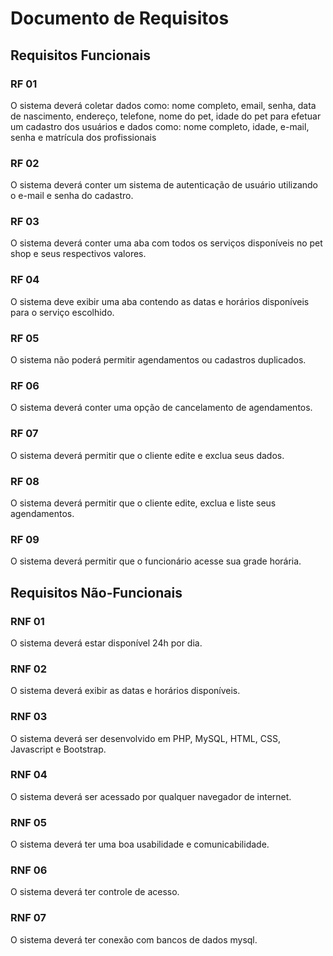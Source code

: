 # Documento de Requisitos

## Requisitos Funcionais

### RF 01

O sistema deverá coletar dados como: nome completo, email, senha, data de nascimento, endereço, telefone, nome do pet, idade do pet para efetuar um cadastro dos usuários e dados como: nome completo, idade, e-mail, senha e matrícula dos profissionais

### RF 02

O sistema deverá conter um sistema de autenticação de usuário utilizando o e-mail e senha do cadastro.

### RF 03 

O sistema deverá conter uma aba com todos os serviços disponíveis no pet shop e seus respectivos valores.

### RF 04

O sistema deve exibir uma aba contendo as datas e horários disponíveis para o serviço escolhido.

### RF 05

O sistema não poderá permitir agendamentos ou cadastros duplicados.

### RF 06

O sistema deverá conter uma opção de cancelamento de agendamentos.

### RF 07

O sistema deverá permitir que o cliente edite e exclua seus dados. 

### RF 08

O sistema deverá permitir que o cliente edite, exclua e liste seus agendamentos.

### RF 09

O sistema deverá permitir que o funcionário acesse sua grade horária.

## Requisitos Não-Funcionais

### RNF 01

O sistema deverá estar disponível 24h por dia.

### RNF 02

O sistema deverá exibir as datas e horários disponíveis.

### RNF 03 

O sistema deverá ser desenvolvido em PHP, MySQL, HTML, CSS, Javascript e Bootstrap.

### RNF 04

O sistema deverá ser acessado por qualquer navegador de internet.

### RNF 05

O sistema deverá ter uma boa usabilidade e comunicabilidade.

### RNF 06

O sistema deverá ter controle de acesso.

### RNF 07

O sistema deverá ter conexão com bancos de dados mysql.



